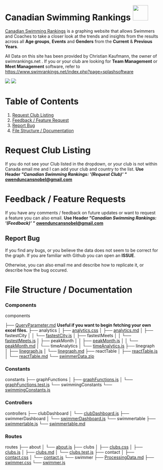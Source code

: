 # Canadian Swimming Rankings   <img src="https://i.gyazo.com/5931b368adbf4d985e24f37012cebbc3.png" width="50" height="50">
[Canadian Swimming Rankings](https://canadian-swimming-rankings.herokuapp.com/) is a graphing website that allows Swimmers and Coaches to take a closer look at the trends and insights from the results across all **Age groups**, **Events** and **Genders** from the **Current** & **Previous Years**.  

All Data on this site has been provided by Christian Kaufmann, the owner of swimrankings.net .   If you or your club are looking for **Team Management** or **Meet Management** software, refer to https://www.swimrankings.net/index.php?page=splashsoftware 

![](https://i.gyazo.com/3661799f4dc89864365ef27b378aadad.png)
![](https://i.gyazo.com/d3b117de58b1325a42bd3f4e6d7b45ff.png)

# Table of Contents
1. [Request Club Listing](#RequestClubListing)
2. [Feedback / Feature Request](#feedback)
3. [Report Bug](#bugs)
4. [File Structure / Documentation](#filestructure)



<a id="RequestClubListing"> </a>
# Request Club Listing 


If you do not see your Club listed in the dropdown, or your club is not within Canada email me and I can add your club and country to the list.
**Use Header *"Canadian Swimming Rankings: '(Request Club)' "***
**owenduncansnobel@gmail.com**

<a id="feedback"> </a>
# Feedback / Feature Requests

If you have any comments / feedback on future updates or want to request a feature you can also email. 
**Use Header *"Canadian Swimming Rankings: '(Feedback)' "***
**owenduncansnobel@gmail.com**

<a id="bugs"> </a>
## Report Bug

If you find any bugs, or you believe the data does not seem to be correct for the graph. If you are familiar with Github you can open an **ISSUE**.

Otherwise, you can also email me and describe how to replicate it, or describe how the bug occured.

<a id="filestructure"> </a>
# File Structure / Documentation

### Components
components


├── [QueryParameter.md](https://github.com/owen-duncan-snobel/canadianSwimmingRankings/blob/master/src/components/QueryParameter.md) **Useful if you want to begin fetching your own excel files.**
├── analytics
│   ├── [analytics.css](https://github.com/owen-duncan-snobel/canadianSwimmingRankings/blob/master/src/components/analytics/analytics.css)
│   ├── [analytics.md](https://github.com/owen-duncan-snobel/canadianSwimmingRankings/blob/master/src/components/analytics/analytics.md)
│   ├── fastestCity
│   │   └── [fastestCity.js](https://github.com/owen-duncan-snobel/canadianSwimmingRankings/blob/master/src/components/analytics/fastestCity/fastestCity.js)
│   ├── fastestMeets
│   │   └── [fastestMeets.js](https://github.com/owen-duncan-snobel/canadianSwimmingRankings/blob/master/src/components/analytics/fastestMeets/fastestMeets.js)
│   ├── peakMonth
│   │   ├── [peakMonth.js](https://github.com/owen-duncan-snobel/canadianSwimmingRankings/blob/master/src/components/analytics/peakMonth/peakMonth.js)
│   │   └── [peakMonth.md](https://github.com/owen-duncan-snobel/canadianSwimmingRankings/blob/master/src/components/analytics/peakMonth/peakMonth.md)
│   └── timeAnalytics
│       └── [timeAnalytics.js](https://github.com/owen-duncan-snobel/canadianSwimmingRankings/blob/master/src/components/analytics/timeAnalytics/timeAnalytics.js)
├── linegraph
│   ├── [linegraph.js](https://github.com/owen-duncan-snobel/canadianSwimmingRankings/blob/master/src/components/linegraph/linegraph.js)
│   └── [linegraph.md](https://github.com/owen-duncan-snobel/canadianSwimmingRankings/blob/master/src/components/linegraph/linegraph.md)
├── reactTable
│   ├── [reactTable.js](https://github.com/owen-duncan-snobel/canadianSwimmingRankings/blob/master/src/components/reactTable/reactTable.js)
│   └── [reactTable.md](https://github.com/owen-duncan-snobel/canadianSwimmingRankings/blob/master/src/components/reactTable/reactTable.md)
└── [swimmerData.zip](https://github.com/owen-duncan-snobel/canadianSwimmingRankings/blob/master/src/components/swimmerData.zip)

### Constants
constants
├── graphFunctions
│   ├── [graphFunctions.js](https://github.com/owen-duncan-snobel/canadianSwimmingRankings/blob/master/src/constants/graphFunctions/graphFunctions.js)
│   └── [graphFunctions.test.js](https://github.com/owen-duncan-snobel/canadianSwimmingRankings/blob/master/src/constants/graphFunctions/graphFunctions.test.js)
└── swimmingConstants
    └── [swimmingConstants.js](https://github.com/owen-duncan-snobel/canadianSwimmingRankings/blob/master/src/constants/swimmingConstants/swimmingConstants.js)

### Controllers
controllers
├── clubDashboard
│   └── [clubDashboard.js](https://github.com/owen-duncan-snobel/canadianSwimmingRankings/blob/master/src/controllers/clubDashboard/clubDashboard.js)
├── swimmerDashboard
│   └── [swimmerDashboard.js](https://github.com/owen-duncan-snobel/canadianSwimmingRankings/blob/master/src/controllers/swimmerDashboard/swimmerDashboard.js)
└── swimmertable
    ├── [swimmertable.js](https://github.com/owen-duncan-snobel/canadianSwimmingRankings/blob/master/src/controllers/swimmertable/swimmertable.js)
    └── [swimmertable.md](https://github.com/owen-duncan-snobel/canadianSwimmingRankings/blob/master/src/controllers/swimmertable/swimmertable.md)
    
### Routes
routes
├── about
│   └── [about.js](https://github.com/owen-duncan-snobel/canadianSwimmingRankings/blob/master/src/routes/about/about.js)
├── clubs
│   ├── [clubs.css](https://github.com/owen-duncan-snobel/canadianSwimmingRankings/blob/master/src/routes/clubs/clubs.css)
│   ├── [clubs.js](https://github.com/owen-duncan-snobel/canadianSwimmingRankings/blob/master/src/routes/clubs/clubs.js)
│   ├── [clubs.md](https://github.com/owen-duncan-snobel/canadianSwimmingRankings/blob/master/src/routes/clubs/clubs.md)
│   └── [clubs.test.js](https://github.com/owen-duncan-snobel/canadianSwimmingRankings/blob/master/src/routes/clubs/clubs.test.js)
├── contact
│   ├── [contact.css](https://github.com/owen-duncan-snobel/canadianSwimmingRankings/blob/master/src/routes/contact/contact.css)
│   └── [contact.js](https://github.com/owen-duncan-snobel/canadianSwimmingRankings/blob/master/src/routes/contact/contact.js)
└── swimmer
    ├── [ProcessingData.md](https://github.com/owen-duncan-snobel/canadianSwimmingRankings/blob/master/src/routes/swimmer/ProcessingData.md)
    ├── [swimmer.css](https://github.com/owen-duncan-snobel/canadianSwimmingRankings/blob/master/src/routes/swimmer/swimmer.css)
    └── [swimmer.js](https://github.com/owen-duncan-snobel/canadianSwimmingRankings/blob/master/src/routes/swimmer/swimmer.js)
